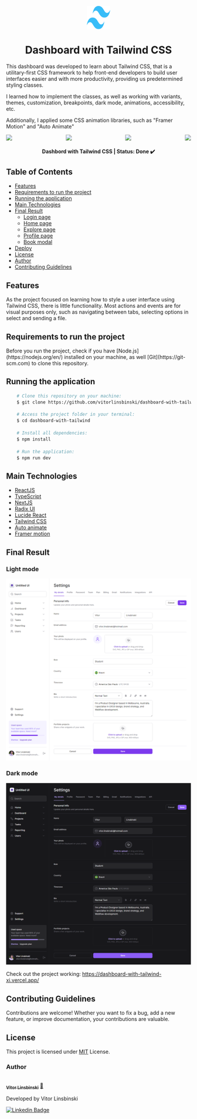 <div align="center" style="width: 64px; height: 64px; display: flex; align-items: center; gap: 6px; margin: 0 auto;">
  <img src="/public/tailwind-logo.png"  style="width: 64px; height: 64px;" />
</div>

<h1 align = "center">Dashboard with Tailwind CSS</h1>
<p>This dashboard was developed to learn about Tailwind CSS, that is a utilitary-first CSS framework to help front-end developers to build user interfaces easier and with more productivity, providing us predetermined styling classes. </p>
<p>I learned how to implement the classes, as well as working with variants, themes, customization, breakpoints, dark mode, animations, accessibility, etc.</p>
<p>Additionally, I applied some CSS animation libraries, such as "Framer Motion" and "Auto Animate"</p>

<div align="center">
  <div style="display: flex; justify-content: space-between; align-items: center;">
    <img src="https://img.shields.io/static/v1?label=NextJS&message=v14.0.4&color=blue&style=plastic&logo="/>
    <img src="https://img.shields.io/static/v1?label=ReactJS&message=v18.0.0&color=blue&style=plastic&logo="/>
    <img src="https://img.shields.io/static/v1?label=TypeScript&message=v5.0.0&color=blue&style=plastic&logo="/>
    <img src="https://img.shields.io/static/v1?label=NodeJS&message=v20.11.0&color=blue&style=plastic&logo="/>
  </div>
</div>

<h4 align="center"> 
	Dashbord with Tailwind CSS | Status: Done ✔️
</h4>

## Table of Contents

- [Features](#features)
- [Requirements to run the project](#requirements-to-run-the-project)
- [Running the application](#running-the-application)
- [Main Technologies](#main-technologies)
- [Final Result](#final-result)
  - [Login page](#login-page)
  - [Home page](#home-page)
  - [Explore page](#explore-page)
  - [Profile page](#profile-page)
  - [Book modal](#book-modal)
- [Deploy](#deploy)
- [License](#license)
- [Author](#author)
- [Contributing Guidelines](#contributing-guidelines)

## Features

As the project focused on learning how to style a user interface using Tailwind CSS, there is little functionality. Most actions and events are for visual purposes only, such as navigating between tabs, selecting options in select and sending a file.

## Requirements to run the project

<p>Before you run the project, check if you have [Node.js](https://nodejs.org/en/) installed on your machine, as well [Git](https://git-scm.com) to clone this repository.</p>

## Running the application

```bash
    # Clone this repository on your machine:
    $ git clone https://github.com/vitorlinsbinski/dashboard-with-tailwind.git

    # Access the project folder in your terminal:
    $ cd dashboard-with-tailwind

    # Install all dependencies:
    $ npm install

    # Run the application:
    $ npm run dev
```

## Main Technologies

- [ReactJS](https://react.dev/)
- [TypeScript](https://www.typescriptlang.org/)
- [NextJS](https://nextjs.org/)
- [Radix UI](https://www.radix-ui.com/)
- [Lucide React](https://lucide.dev/guide/packages/lucide-react)
- [Tailwind CSS](https://tailwindcss.com/)
- [Auto animate](https://auto-animate.formkit.com/)
- [Framer motion](https://www.framer.com/motion/)

## Final Result

### Light mode

<img src="/public/screenshots/dashboard-light.png"/>

### Dark mode

<img src="/public/screenshots/dashboard-dark.png"/>

Check out the project working: https://dashboard-with-tailwind-xi.vercel.app/

## Contributing Guidelines

Contributions are welcome! Whether you want to fix a bug, add a new feature, or improve documentation, your contributions are valuable.

## License

This project is licensed under [MIT](https://choosealicense.com/licenses/mit/) License.

### Author

<a href="https://github.com/vitorlinsbinski">
 <img style="border-radius: 50%;" src="https://avatars.githubusercontent.com/u/69444717?v=4" width="100px;" alt=""/>
 <br />
 <sub><b>Vitor Linsbinski</b></sub></a> <a href="https://github.com/vitorlinsbinski" title="">🚀</a>

Developed by Vitor Linsbinski

[![Linkedin Badge](https://img.shields.io/badge/-Vitor-blue?style=flat-square&logo=Linkedin&logoColor=white&link=https://www.linkedin.com/in/vitorlinsbinski/)](https://www.linkedin.com/in/vitorlinsbinski/)
